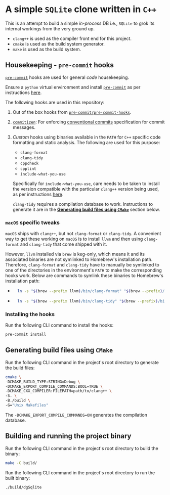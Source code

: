 # A simple `SQLite` clone written in `C++`

This is an attempt to build a simple _in-process_ DB i.e., `SQLite` to grok its internal workings from the very ground up.

- `clang++` is used as the compiler front end for this project.
- `cmake` is used as the build system generator.
- `make` is used as the build system.

## Housekeeping - `pre-commit` hooks

[`pre-commit`](https://pre-commit.com/#install) hooks are used for general _code_ housekeeping.

Ensure a `python` virtual environment and install [`pre-commit`](https://pre-commit.com/#install) as per instructions [here](https://pre-commit.com/#1-install-pre-commit).

The following hooks are used in this repository:

1. Out of the box hooks from [`pre-commit/pre-commit-hooks`](https://github.com/pre-commit/pre-commit-hooks).
2. [`commitizen`](https://github.com/commitizen-tools/commitizen): For enforcing [conventional commits](https://www.conventionalcommits.org/) specification for commit messages.
3. _Custom_ hooks using binaries available in the `PATH` for `C++` specific code formatting and static analysis. The following are used for this purpose:

   - `clang-format`
   - `clang-tidy`
   - `cppcheck`
   - `cpplint`
   - `include-what-you-use`

   Specifically for `include-what-you-use`, care needs to be taken to install the version compatible with the particular `clang++` version being used, as per instructions [here](https://github.com/include-what-you-use/include-what-you-use?tab=readme-ov-file#clang-compatibility).

   `clang-tidy` requires a compilation database to work. Instructions to generate it are in the [<b>Generating build files using `CMake`</b>](#generating-build-files-using-cmake) section below.

### `macOS` specific tweaks

`macOS` ships with `clang++`, but not `clang-format` or `clang-tidy`. A convenient way to get these working on `macOS` is to install `llvm` and then using `clang-format` and `clang-tidy` that come shipped with it.

However, `llvm` installed via `brew` is keg-only, which means it and its associated binaries are not symlinked to Homebrew's installation path. Therefore, `clang-format` and `clang-tidy` have to manually be symlinked to one of the directories in the environment's `PATH` to make the corresponding hooks work. Below are commands to symlink these binaries to Homebrew's installation path:

- ```sh
    ln -s "$(brew --prefix llvm)/bin/clang-format" "$(brew --prefix)/bin/clang-format"
  ```

- ```sh
    ln -s "$(brew --prefix llvm)/bin/clang-tidy" "$(brew --prefix)/bin/clang-tidy"
  ```

### Installing the hooks

Run the following CLI command to install the hooks:

```sh
pre-commit install
```

## Generating build files using `CMake`

Run the following CLI command in the project's root directory to generate the build files:

```sh
cmake \
-DCMAKE_BUILD_TYPE:STRING=Debug \
-DCMAKE_EXPORT_COMPILE_COMMANDS:BOOL=TRUE \
-DCMAKE_CXX_COMPILER:FILEPATH=path/to/clang++ \
-S. \
-B./build \
-G="Unix Makefiles"
```

The `-DCMAKE_EXPORT_COMPILE_COMMANDS=ON` generates the compilation database.

## Building and running the project binary

Run the following CLI command in the project's root directory to build the binary:

```sh
make -C build/
```

Run the following CLI command in the project's root directory to run the built binary:

```sh
./build/dgSqlite
```

